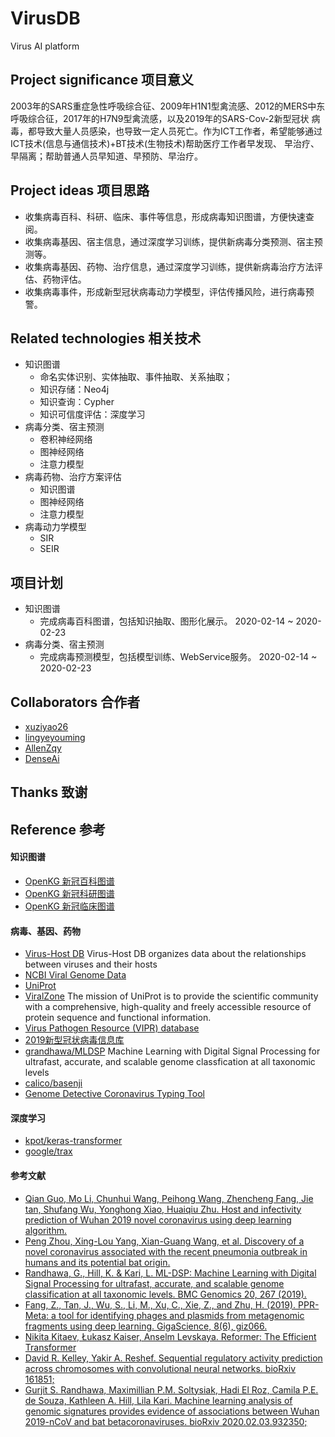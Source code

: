 # VirusDB
Virus AI platform

## Project significance 项目意义
2003年的SARS重症急性呼吸综合征、2009年H1N1型禽流感、2012的MERS中东呼吸综合征，2017年的H7N9型禽流感，以及2019年的SARS-Cov-2新型冠状
病毒，都导致大量人员感染，也导致一定人员死亡。作为ICT工作者，希望能够通过ICT技术(信息与通信技术)+BT技术(生物技术)帮助医疗工作者早发现、
早治疗、早隔离；帮助普通人员早知道、早预防、早治疗。


## Project ideas 项目思路
- 收集病毒百科、科研、临床、事件等信息，形成病毒知识图谱，方便快速查阅。
- 收集病毒基因、宿主信息，通过深度学习训练，提供新病毒分类预测、宿主预测等。
- 收集病毒基因、药物、治疗信息，通过深度学习训练，提供新病毒治疗方法评估、药物评估。
- 收集病毒事件，形成新型冠状病毒动力学模型，评估传播风险，进行病毒预警。

## Related technologies 相关技术
- 知识图谱
    - 命名实体识别、实体抽取、事件抽取、关系抽取；
    - 知识存储：Neo4j
    - 知识查询：Cypher
    - 知识可信度评估：深度学习
- 病毒分类、宿主预测
    - 卷积神经网络
    - 图神经网络
    - 注意力模型
- 病毒药物、治疗方案评估
    - 知识图谱
    - 图神经网络
    - 注意力模型
- 病毒动力学模型
    - SIR
    - SEIR

## 项目计划
- 知识图谱
    * 完成病毒百科图谱，包括知识抽取、图形化展示。 2020-02-14 ~ 2020-02-23
- 病毒分类、宿主预测
    * 完成病毒预测模型，包括模型训练、WebService服务。 2020-02-14 ~ 2020-02-23


## Collaborators 合作者
- [xuziyao26](https://github.com/xuziyao26)
- [lingyeyouming](https://github.com/lingyeyouming)
- [AllenZqy](https://github.com/AllenZqy)
- [DenseAi](https://github.com/denseai) 

## Thanks 致谢


## Reference 参考 
#### 知识图谱
- [OpenKG 新冠百科图谱](http://www.openkg.cn/dataset/2019-ncov-baike)
- [OpenKG 新冠科研图谱](http://www.openkg.cn/dataset/2019-ncov-research)
- [OpenKG 新冠临床图谱](http://www.openkg.cn/dataset/2019-ncov-clinic)

#### 病毒、基因、药物
- [Virus-Host DB](https://www.genome.jp/virushostdb) Virus-Host DB organizes data about the relationships between viruses and their hosts
- [NCBI Viral Genome Data](ftp://ftp.ncbi.nlm.nih.gov/refseq/release/viral/)
- [UniProt](https://www.uniprot.org/)
- [ViralZone](https://viralzone.expasy.org/) The mission of UniProt is to provide the scientific community with a comprehensive,
high-quality and freely accessible resource of protein sequence and functional information.
- [ Virus Pathogen Resource (VIPR) database ](https://www.viprbrc.org/)
- [2019新型冠状病毒信息库](https://bigd.big.ac.cn/ncov)
- [grandhawa/MLDSP](https://github.com/grandhawa/MLDSP) Machine Learning with Digital Signal Processing for ultrafast,
accurate, and scalable genome classfication at all taxonomic levels
- [calico/basenji](https://github.com/calico/basenji/tree/master/basenji)
- [Genome Detective Coronavirus Typing Tool](https://www.genomedetective.com/app/typingtool/cov/)

#### 深度学习
- [kpot/keras-transformer](https://github.com/kpot/keras-transformer)
- [google/trax](https://github.com/google/trax)


#### 参考文献
- [Qian Guo, Mo Li, Chunhui Wang, Peihong Wang, Zhencheng Fang, Jie tan, Shufang Wu, Yonghong Xiao, Huaiqiu Zhu. Host 
and infectivity prediction of Wuhan 2019 novel coronavirus using deep learning algorithm.](https://doi.org/10.1101/2020.01.21.914044)
- [Peng Zhou, Xing-Lou Yang, Xian-Guang Wang, et al. Discovery of a novel coronavirus associated with the recent 
pneumonia outbreak in humans and its potential bat origin.](https://doi.org/10.1101/2020.01.22.914952)
- [Randhawa, G., Hill, K. & Kari, L. ML-DSP: Machine Learning with Digital Signal Processing for ultrafast, accurate, 
and scalable genome classification at all taxonomic levels. BMC Genomics 20, 267 (2019).](https://doi.org/10.1186/s12864-019-5571-y)
- [Fang, Z., Tan, J., Wu, S., Li, M., Xu, C., Xie, Z., and Zhu, H. (2019). PPR-Meta: a tool for identifying phages and 
plasmids from metagenomic fragments using deep learning. GigaScience, 8(6), giz066.](https://doi.org/10.1093/gigascience/giz066)
- [Nikita Kitaev, Łukasz Kaiser, Anselm Levskaya. Reformer: The Efficient Transformer](https://arxiv.org/abs/2001.04451)
- [David R. Kelley, Yakir A. Reshef. Sequential regulatory activity prediction across chromosomes with convolutional neural networks.
bioRxiv 161851;](https://doi.org/10.1101/161851)
- [Gurjit S. Randhawa, Maximillian P.M. Soltysiak, Hadi El Roz, Camila P.E. de Souza, Kathleen A. Hill, Lila Kari. 
Machine learning analysis of genomic signatures provides evidence of associations between Wuhan 2019-nCoV and bat betacoronaviruses. 
bioRxiv 2020.02.03.932350;](https://www.biorxiv.org/content/10.1101/2020.02.03.932350v2.full)